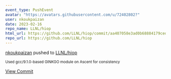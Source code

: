 ```yaml
---
event_type: PushEvent
avatar: "https://avatars.githubusercontent.com/u/72402802?"
user: nkoukpaizan
date: 2023-02-16
repo_name: LLNL/hiop
html_url: https://github.com/LLNL/hiop/commit/aa407058e3ad0b68884179ced678cc6768007163
repo_url: https://github.com/LLNL/hiop
---
```


<a href='https://github.com/nkoukpaizan' target='_blank'>nkoukpaizan</a> pushed to <a href='https://github.com/LLNL/hiop' target='_blank'>LLNL/hiop</a>

<small>Used gcc/9.1.0-based GINKGO module on Ascent for consistency</small>

<a href='https://github.com/LLNL/hiop/commit/aa407058e3ad0b68884179ced678cc6768007163' target='_blank'>View Commit</a>